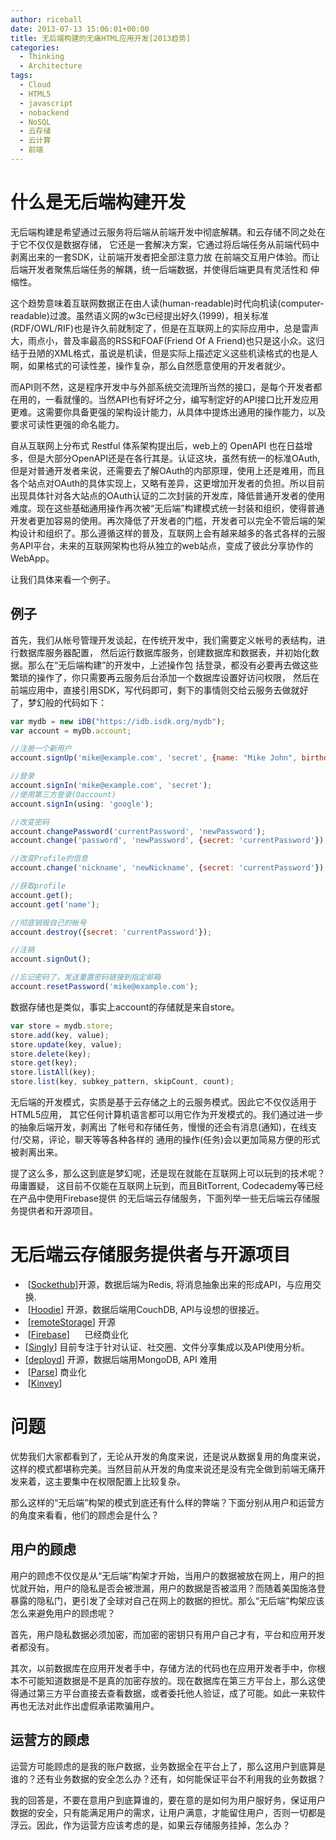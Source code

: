 ```yaml
---
author: riceball
date: 2013-07-13 15:06:01+00:00
title: 无后端构建的无痛HTML应用开发[2013趋势]
categories:
  - Thinking
  - Architecture
tags:
  - Cloud
  - HTML5
  - javascript
  - nobackend
  - NoSQL
  - 云存储
  - 云计算
  - 前端
---
```


# 什么是无后端构建开发


无后端构建是希望通过云服务将后端从前端开发中彻底解耦。和云存储不同之处在于它不仅仅是数据存储，
它还是一套解决方案，它通过将后端任务从前端代码中剥离出来的一套SDK，让前端开发者把全部注意力放
在前端交互用户体验。而让后端开发者聚焦后端任务的解耦，统一后端数据，并使得后端更具有灵活性和
伸缩性。

这个趋势意味着互联网数据正在由人读(human-readable)时代向机读(computer-readable)过渡。虽然语义网的w3c已经提出好久(1999)，相关标准(RDF/OWL/RIF)也是许久前就制定了，但是在互联网上的实际应用中，总是雷声大，雨点小，普及率最高的RSS和FOAF(Friend Of A Friend)也只是这小众。这归结于丑陋的XML格式，虽说是机读，但是实际上描述定义这些机读格式的也是人啊，如果格式的可读性差，操作复杂，那么自然愿意使用的开发者就少。

而API则不然，这是程序开发中与外部系统交流理所当然的接口，是每个开发者都在用的，一看就懂的。当然API也有好坏之分，编写制定好的API接口比开发应用更难。这需要你具备更强的架构设计能力，从具体中提炼出通用的操作能力，以及要求可读性更强的命名能力。

自从互联网上分布式 Restful 体系架构提出后，web上的 OpenAPI 也在日益增多，但是大部分OpenAPI还是在各行其是。认证这块，虽然有统一的标准OAuth, 但是对普通开发者来说，还需要去了解OAuth的内部原理，使用上还是难用，而且各个站点对OAuth的具体实现上，又略有差异，这更增加开发者的负担。所以目前出现具体针对各大站点的OAuth认证的二次封装的开发库，降低普通开发者的使用难度。现在这些基础通用操作再次被“无后端”构建模式统一封装和组织，使得普通开发者更加容易的使用。再次降低了开发者的门槛，开发者可以完全不管后端的架构设计和组织了。那么遵循这样的普及，互联网上会有越来越多的各式各样的云服务API平台，未来的互联网架构也将从独立的web站点，变成了彼此分享协作的WebApp。

让我们具体来看一个例子。


## 例子


首先，我们从帐号管理开发谈起，在传统开发中，我们需要定义帐号的表结构，进行数据库服务器配置，
然后运行数据库服务，创建数据库和数据表，并初始化数据。那么在“无后端构建”的开发中，上述操作包
括登录，都没有必要再去做这些繁琐的操作了，你只需要再云服务后台添加一个数据库设置好访问权限，
然后在前端应用中，直接引用SDK，写代码即可，剩下的事情则交给云服务去做就好了，梦幻般的代码如下：

```js
var mydb = new iDB("https://idb.isdk.org/mydb");
var account = myDb.account;

//注册一个新用户
account.signUp('mike@example.com', 'secret', {name: "Mike John", birthday: '1988-01-01'});

//登录
account.signIn('mike@example.com', 'secret');
//使用第三方登录(Oaccount)
account.signIn(using: 'google');

//改变密码
account.changePassword('currentPassword', 'newPassword');
account.change('password', 'newPassword', {secret: 'currentPassword'});

//改变Profile的信息
account.change('nickname', 'newNickname', {secret: 'currentPassword'});

//获取profile
account.get();
account.get('name');

//彻底销毁自己的帐号
account.destroy({secret: 'currentPassword'});

//注销
account.signOut();

//忘记密码了，发送重置密码链接到指定邮箱
account.resetPassword('mike@example.com');
```

数据存储也是类似，事实上account的存储就是来自store。

```js
var store = mydb.store;
store.add(key, value);
store.update(key, value);
store.delete(key);
store.get(key);
store.listAll(key);
store.list(key, subkey_pattern, skipCount, count);
```

无后端的开发模式，实质是基于云存储之上的云服务模式。因此它不仅仅适用于HTML5应用，
其它任何计算机语言都可以用它作为开发模式的。我们通过进一步的抽象后端开发，剥离出
了帐号和存储任务，慢慢的还会有消息(通知)，在线支付/交易，评论，聊天等等各种各样的
通用的操作(任务)会以更加简易方便的形式被剥离出来。

提了这么多，那么这到底是梦幻呢，还是现在就能在互联网上可以玩到的技术呢？毋庸置疑，
这目前不仅能在互联网上玩到，而且BitTorrent, Codecademy等已经在产品中使用Firebase提供
的无后端云存储服务，下面列举一些无后端云存储服务提供者和开源项目。


# 无后端云存储服务提供者与开源项目


  *  [[Sockethub](http://sockethub.org/)]开源，数据后端为Redis, 将消息抽象出来的形成API，与应用交换.
  *  [[Hoodie](http://hood.ie/)] 开源，数据后端用CouchDB, API与设想的很接近。
  *  [[remoteStorage](http://remotestorage.io/)] 开源
  *  [[Firebase](https://www.firebase.com/)]      已经商业化
  * [[Singly](http://singly.com/)] 目前专注于针对认证、社交圈、文件分享集成以及API使用分析。
  * [[deployd](http://deployd.com/)] 开源，数据后端用MongoDB, API 难用
  *  [[Parse](https://parse.com/)] 商业化
  *  [[Kinvey](http://www.kinvey.com/)]


# 问题


优势我们大家都看到了，无论从开发的角度来说，还是说从数据复用的角度来说，这样的模式都堪称完美。当然目前从开发的角度来说还是没有完全做到前端无痛开发来着，这主要集中在权限配置上比较复杂。

那么这样的“无后端”构架的模式到底还有什么样的弊端？下面分别从用户和运营方的角度来看看，他们的顾虑会是什么？


## 用户的顾虑


用户的顾虑不仅仅是从“无后端”构架才开始，当用户的数据被放在网上，用户的担忧就开始，用户的隐私是否会被泄漏，用户的数据是否被滥用？而随着美国施洛登暴露的隐私门，更引发了全球对自己在网上的数据的担忧。那么“无后端”构架应该怎么来避免用户的顾虑呢？

首先，用户隐私数据必须加密，而加密的密钥只有用户自己才有，平台和应用开发者都没有。

其次，以前数据库在应用开发者手中，存储方法的代码也在应用开发者手中，你根本不可能知道数据是不是真的加密存放的。现在数据库在第三方平台上，那么这使得通过第三方平台直接去查看数据，或者委托他人验证，成了可能。如此一来软件再也无法对此作出虚假承诺欺骗用户。


## 运营方的顾虑


运营方可能顾虑的是我的账户数据，业务数据全在平台上了，那么这用户到底算是谁的？还有业务数据的安全怎么办？还有，如何能保证平台不利用我的业务数据？

我的回答是，不要在意用户到底算谁的，要在意的是如何为用户服好务，保证用户数据的安全，只有能满足用户的需求，让用户满意，才能留住用户，否则一切都是浮云。因此，作为运营方应该考虑的是，如果云存储服务挂掉，怎么办？
